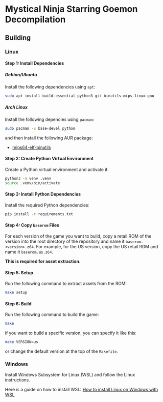 # Mystical Ninja Starring Goemon Decompilation
## Building
### Linux
#### Step 1: Install Dependencies
##### Debian/Ubuntu
Install the following dependencies using `apt`:
```bash
sudo apt install build-essential python3 git binutils-mips-linux-gnu
```

##### Arch Linux
Install the following depencies using `pacman`:
```bash
sudo pacman -S base-devel python
```

and then install the following AUR package: 
* [mips64-elf-binutils](https://aur.archlinux.org/packages/mips64-elf-binutils)

#### Step 2: Create Python Virtual Environment
Create a Python virtual environment and activate it:
```bash
python3 -m venv .venv
source .venv/bin/activate
```

#### Step 3: Install Python Dependencies
Install the required Python dependencies:
```bash
pip install -r requirements.txt
```

#### Step 4: Copy `baserom` Files
For each version of the game you want to build, copy a retail ROM of the version into the root directory of the repository and name it `baserom.<version>.z64`. For example, for the US version, copy the US retail ROM and name it `baserom.us.z64`.

**This is required for asset extraction.**

#### Step 5: Setup
Run the following command to extract assets from the ROM:
```bash
make setup
```

#### Step 6: Build
Run the following command to build the game:
```bash
make
```

if you want to build a specific version, you can specify it like this:
```bash
make VERSION=us
```

or change the default version at the top of the `Makefile`.

### Windows
Install Windows Subsystem for Linux (WSL) and follow the Linux instructions.

Here is a guide on how to install WSL: [How to install Linux on Windows with WSL](https://docs.microsoft.com/en-us/windows/wsl/install)
